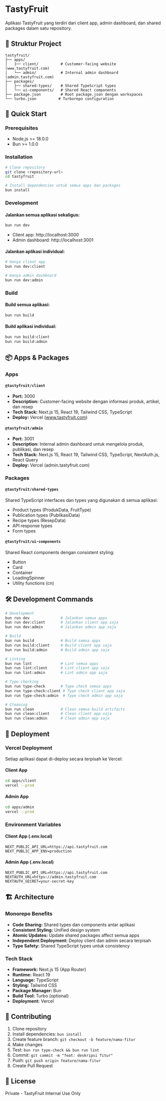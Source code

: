 # TastyFruit

Aplikasi TastyFruit yang terdiri dari client app, admin dashboard, dan shared packages dalam satu repository.

## 📁 Struktur Project

```
tastyfruit/
├── apps/
│   ├── client/          # Customer-facing website (www.tastyfruit.com)
│   └── admin/           # Internal admin dashboard (admin.tastyfruit.com)
├── packages/
│   ├── shared-types/    # Shared TypeScript types
│   └── ui-components/   # Shared React components
├── package.json         # Root package.json dengan workspaces
└── turbo.json          # Turborepo configuration
```

## 🚀 Quick Start

### Prerequisites

- Node.js >= 18.0.0
- Bun >= 1.0.0

### Installation

```bash
# Clone repository
git clone <repository-url>
cd tastyfruit

# Install dependencies untuk semua apps dan packages
bun install
```

### Development

#### Jalankan semua aplikasi sekaligus:

```bash
bun run dev
```

- Client app: http://localhost:3000
- Admin dashboard: http://localhost:3001

#### Jalankan aplikasi individual:

```bash
# Hanya client app
bun run dev:client

# Hanya admin dashboard
bun run dev:admin
```

### Build

#### Build semua aplikasi:

```bash
bun run build
```

#### Build aplikasi individual:

```bash
bun run build:client
bun run build:admin
```

## 📦 Apps & Packages

### Apps

#### `@tastyfruit/client`

- **Port:** 3000
- **Description:** Customer-facing website dengan informasi produk, artikel, dan resep
- **Tech Stack:** Next.js 15, React 19, Tailwind CSS, TypeScript
- **Deploy:** Vercel (www.tastyfruit.com)

#### `@tastyfruit/admin`

- **Port:** 3001
- **Description:** Internal admin dashboard untuk mengelola produk, publikasi, dan resep
- **Tech Stack:** Next.js 15, React 19, Tailwind CSS, TypeScript, NextAuth.js, React Query
- **Deploy:** Vercel (admin.tastyfruit.com)

### Packages

#### `@tastyfruit/shared-types`

Shared TypeScript interfaces dan types yang digunakan di semua aplikasi:

- Product types (ProdukData, FruitType)
- Publication types (PublikasiData)
- Recipe types (ResepData)
- API response types
- Form types

#### `@tastyfruit/ui-components`

Shared React components dengan consistent styling:

- Button
- Card
- Container
- LoadingSpinner
- Utility functions (cn)

## 🛠️ Development Commands

```bash
# Development
bun run dev              # Jalankan semua apps
bun run dev:client       # Jalankan client app saja
bun run dev:admin        # Jalankan admin app saja

# Build
bun run build            # Build semua apps
bun run build:client     # Build client app saja
bun run build:admin      # Build admin app saja

# Linting
bun run lint             # Lint semua apps
bun run lint:client      # Lint client app saja
bun run lint:admin       # Lint admin app saja

# Type checking
bun run type-check       # Type check semua apps
bun run type-check:client # Type check client app saja
bun run type-check:admin  # Type check admin app saja

# Cleaning
bun run clean            # Clean semua build artifacts
bun run clean:client     # Clean client app saja
bun run clean:admin      # Clean admin app saja
```

## 🚀 Deployment

### Vercel Deployment

Setiap aplikasi dapat di-deploy secara terpisah ke Vercel:

#### Client App

```bash
cd apps/client
vercel --prod
```

#### Admin App

```bash
cd apps/admin
vercel --prod
```

### Environment Variables

#### Client App (.env.local)

```env
NEXT_PUBLIC_API_URL=https://api.tastyfruit.com
NEXT_PUBLIC_APP_ENV=production
```

#### Admin App (.env.local)

```env
NEXT_PUBLIC_API_URL=https://api.tastyfruit.com
NEXTAUTH_URL=https://admin.tastyfruit.com
NEXTAUTH_SECRET=your-secret-key
```

## 🏗️ Architecture

### Monorepo Benefits

- **Code Sharing:** Shared types dan components antar aplikasi
- **Consistent Styling:** Unified design system
- **Atomic Updates:** Update shared packages affect semua apps
- **Independent Deployment:** Deploy client dan admin secara terpisah
- **Type Safety:** Shared TypeScript types untuk consistency

### Tech Stack

- **Framework:** Next.js 15 (App Router)
- **Runtime:** React 19
- **Language:** TypeScript
- **Styling:** Tailwind CSS
- **Package Manager:** Bun
- **Build Tool:** Turbo (optional)
- **Deployment:** Vercel

## 📝 Contributing

1. Clone repository
2. Install dependencies: `bun install`
3. Create feature branch: `git checkout -b feature/nama-fitur`
4. Make changes
5. Test: `bun run type-check && bun run lint`
6. Commit: `git commit -m "feat: deskripsi fitur"`
7. Push: `git push origin feature/nama-fitur`
8. Create Pull Request

## 📄 License

Private - TastyFruit Internal Use Only
